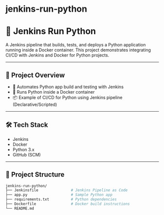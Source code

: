 # jenkins-run-python
# 🧪 Jenkins Run Python

A Jenkins pipeline that builds, tests, and deploys a Python application running inside a Docker container. This project demonstrates integrating CI/CD with Jenkins and Docker for Python projects.

---

## 🚀 Project Overview

- 🔁 Automates Python app build and testing with Jenkins
- 🐳 Runs Python inside a Docker container
- 📦 Example of CI/CD for Python using Jenkins pipeline (Declarative/Scripted)

---

## 🛠️ Tech Stack

- Jenkins
- Docker
- Python 3.x
- GitHub (SCM)

---

## 📁 Project Structure

```bash
jenkins-run-python/
├── Jenkinsfile               # Jenkins Pipeline as Code
├── app.py                    # Sample Python app
├── requirements.txt          # Python dependencies
├── Dockerfile                # Docker build instructions
└── README.md
